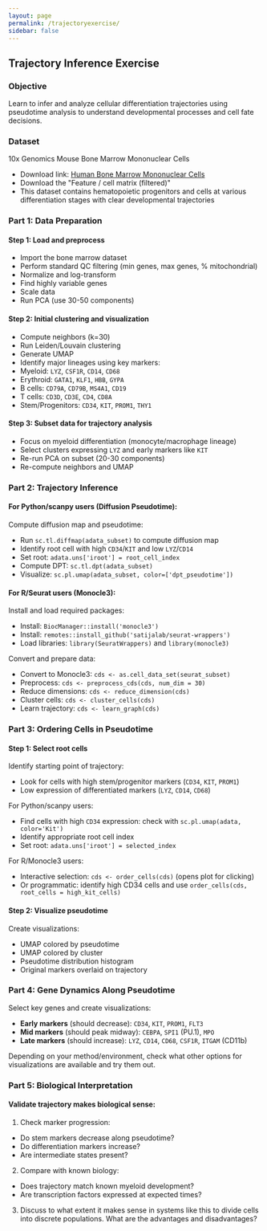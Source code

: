 ```yaml
---
layout: page
permalink: /trajectoryexercise/
sidebar: false
---
```


## Trajectory Inference Exercise

### Objective
Learn to infer and analyze cellular differentiation trajectories using pseudotime analysis to understand developmental processes and cell fate decisions.

### Dataset
10x Genomics Mouse Bone Marrow Mononuclear Cells
- Download link: [Human Bone Marrow Mononuclear Cells](https://www.10xgenomics.com/datasets/10k-bone-marrow-mononuclear-cells-bmmncs-5-v2-0-without-intronic-reads-2-standard)
- Download the "Feature / cell matrix (filtered)"
- This dataset contains hematopoietic progenitors and cells at various differentiation stages with clear developmental trajectories

### Part 1: Data Preparation

#### Step 1: Load and preprocess
- Import the bone marrow dataset
- Perform standard QC filtering (min genes, max genes, % mitochondrial)
- Normalize and log-transform
- Find highly variable genes
- Scale data
- Run PCA (use 30-50 components)

#### Step 2: Initial clustering and visualization
- Compute neighbors (k=30)
- Run Leiden/Louvain clustering
- Generate UMAP
- Identify major lineages using key markers:
 - Myeloid: `LYZ`, `CSF1R`, `CD14`, `CD68`
 - Erythroid: `GATA1`, `KLF1`, `HBB`, `GYPA`
 - B cells: `CD79A`, `CD79B`, `MS4A1`, `CD19`
 - T cells: `CD3D`, `CD3E`, `CD4`, `CD8A`
 - Stem/Progenitors: `CD34`, `KIT`, `PROM1`, `THY1`

#### Step 3: Subset data for trajectory analysis
- Focus on myeloid differentiation (monocyte/macrophage lineage)
- Select clusters expressing `LYZ` and early markers like `KIT`
- Re-run PCA on subset (20-30 components)
- Re-compute neighbors and UMAP

### Part 2: Trajectory Inference

#### For Python/scanpy users (Diffusion Pseudotime):

Compute diffusion map and pseudotime:
- Run `sc.tl.diffmap(adata_subset)` to compute diffusion map
- Identify root cell with high `CD34`/`KIT` and low `LYZ`/`CD14`
- Set root: `adata.uns['iroot'] = root_cell_index`
- Compute DPT: `sc.tl.dpt(adata_subset)`
- Visualize: `sc.pl.umap(adata_subset, color=['dpt_pseudotime'])`

#### For R/Seurat users (Monocle3):

Install and load required packages:
- Install: `BiocManager::install('monocle3')`
- Install: `remotes::install_github('satijalab/seurat-wrappers')`
- Load libraries: `library(SeuratWrappers)` and `library(monocle3)`

Convert and prepare data:
- Convert to Monocle3: `cds <- as.cell_data_set(seurat_subset)`
- Preprocess: `cds <- preprocess_cds(cds, num_dim = 30)`
- Reduce dimensions: `cds <- reduce_dimension(cds)`
- Cluster cells: `cds <- cluster_cells(cds)`
- Learn trajectory: `cds <- learn_graph(cds)`

### Part 3: Ordering Cells in Pseudotime

#### Step 1: Select root cells
Identify starting point of trajectory:
- Look for cells with high stem/progenitor markers (`CD34`, `KIT`, `PROM1`)
- Low expression of differentiated markers (`LYZ`, `CD14`, `CD68`)

For Python/scanpy users:
- Find cells with high `CD34` expression: check with `sc.pl.umap(adata, color='Kit')`
- Identify appropriate root cell index
- Set root: `adata.uns['iroot'] = selected_index`

For R/Monocle3 users:
- Interactive selection: `cds <- order_cells(cds)` (opens plot for clicking)
- Or programmatic: identify high CD34 cells and use `order_cells(cds, root_cells = high_kit_cells)`

#### Step 2: Visualize pseudotime
Create visualizations:
- UMAP colored by pseudotime
- UMAP colored by cluster
- Pseudotime distribution histogram
- Original markers overlaid on trajectory

### Part 4: Gene Dynamics Along Pseudotime

Select key genes and create visualizations:
- **Early markers** (should decrease): `CD34`, `KIT`, `PROM1`, `FLT3`
- **Mid markers** (should peak midway): `CEBPA`, `SPI1` (PU.1), `MPO`
- **Late markers** (should increase): `LYZ`, `CD14`, `CD68`, `CSF1R`, `ITGAM` (CD11b)

Depending on your method/environment, check what other options for visualizations are available and try them out.

### Part 5: Biological Interpretation

#### Validate trajectory makes biological sense:
1. Check marker progression:
  - Do stem markers decrease along pseudotime?
  - Do differentiation markers increase?
  - Are intermediate states present?

2. Compare with known biology:
  - Does trajectory match known myeloid development?
  - Are transcription factors expressed at expected times?

3. Discuss to what extent it makes sense in systems like this to divide cells into discrete populations. What are the advantages and disadvantages?



